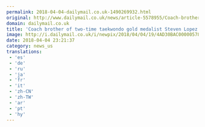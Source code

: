 ```yaml
---
permalink: 2018-04-04-dailymail.co.uk-1490269932.html
original: http://www.dailymail.co.uk/news/article-5578955/Coach-brother-two-time-taekwondo-gold-medalist-Steven-Lopez-banned-sexual-misconduct.html?ITO=1490&ns_mchannel=rss&ns_campaign=1490
domain: dailymail.co.uk
title: 'Coach brother of two-time taekwondo gold medalist Steven Lopez banned'
image: http://i.dailymail.co.uk/i/newpix/2018/04/04/19/4AD30BAC00000578-0-image-a-8_1522866299503.jpg
date: 2018-04-04 23:21:37
category: news_us
translations: 
 - 'es'
 - 'de'
 - 'ru'
 - 'ja'
 - 'fr'
 - 'it'
 - 'zh-CN'
 - 'zh-TW'
 - 'ar'
 - 'pt'
 - 'hy'
---
```



